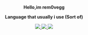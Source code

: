 <p align="center">
    <b>Hello,im rem0vegg</b>
</p>

<p align="center">
    <b>Language that usually i use (Sort of)</b>
</p>

<p align="center">
   <a href="https://en.wikipedia.org/wiki/Java_(programming_language)">
         <img src=https://img.shields.io/badge/Java-ED8B00?style=for-the-badge&logo=java&logoColor=white>
      </a>
    <a href="https://en.wikipedia.org/wiki/PowerShell">
        <img src="https://img.shields.io/badge/PowerShell-5391FE?style=for-the-badge&logo=PowerShell&logoColor=white">
    </a>
    <a href="https://en.wikipedia.org/wiki/Kotlin_(programming_language)">
        <img src="https://img.shields.io/badge/Kotlin-0095D5?&style=for-the-badge&logo=kotlin&logoColor=white">
    </a>
</p>





<!--
**rem0vegg/rem0vegg** is a ✨ _special_ ✨ repository because its `README.md` (this file) appears on your GitHub profile.

Here are some ideas to get you started:

- 🔭 I’m currently working on ...
- 🌱 I’m currently learning ...
- 👯 I’m looking to collaborate on ...
- 🤔 I’m looking for help with ...
- 💬 Ask me about ...
- 📫 How to reach me: ...
- 😄 Pronouns: ...
- ⚡ Fun fact: ...
-->
